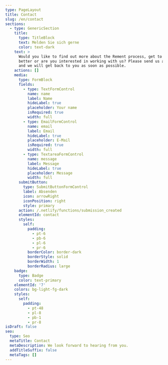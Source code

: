 ```yaml
---
type: PageLayout
title: Contact
slug: /en/contact
sections:
  - type: GenericSection
    title:
      type: TitleBlock
      text: Melden Sie sich gerne
      color: text-dark
    text: >
      Would you like to find out more about the Rement process, get to know us
      better or are you interested in working with us? Please send us a message
      and we will get back to you as soon as possible.
    actions: []
    media:
      type: FormBlock
      fields:
        - type: TextFormControl
          name: name
          label: Name
          hideLabel: true
          placeholder: Your name
          isRequired: true
          width: full
        - type: EmailFormControl
          name: email
          label: Email
          hideLabel: true
          placeholder: E-Mail
          isRequired: true
          width: full
        - type: TextareaFormControl
          name: message
          label: Message
          hideLabel: true
          placeholder: Message
          width: full
      submitButton:
        type: SubmitButtonFormControl
        label: Absenden
        icon: arrowRight
        iconPosition: right
        style: primary
      action: /.netlify/functions/submission_created
      elementId: contact
      styles:
        self:
          padding:
            - pt-6
            - pb-6
            - pl-6
            - pr-6
          borderColor: border-dark
          borderStyle: solid
          borderWidth: 1
          borderRadius: large
    badge:
      type: Badge
      color: text-primary
    elementId: '7'
    colors: bg-light-fg-dark
    styles:
      self:
        padding:
          - pt-48
          - pl-8
          - pb-1
          - pr-8
isDraft: false
seo:
  type: Seo
  metaTitle: Contact
  metaDescription: We look forward to hearing from you.
  addTitleSuffix: false
  metaTags: []
---
```

